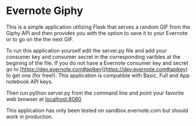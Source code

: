Evernote Giphy
==============
This is a simple application utilizing Flask that serves a random GIF from the Giphy API and then provides you with the option to save it to your Evernote or to go on the the next GIF.

To run this application yourself edit the server.py file and add your consumer key and consumer secret in the corresponding varibles at the begining of the file.  If you do not have a Evernote consumer key and secret go to [https://dev.evernote.com#apikey](https://dev.evernote.com#apikey) to get one (for free!).  This application is compatible with Basic, Full and App notebook API keys.

Then run 
	python server.py 
from the command line and point your favorite web browser at [localhost:8080](http://localhost:8080/)

This application has only been tested on sandbox.evernote.com but should work in production.


